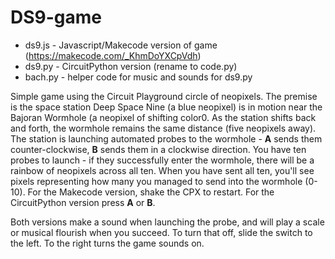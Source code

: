 # DS9-game

* ds9.js - Javascript/Makecode version of game (https://makecode.com/_KhmDoYXCpVdh)
* ds9.py - CircuitPython version (rename to code.py)
* bach.py - helper code for music and sounds for ds9.py

Simple game using the Circuit Playground circle of neopixels. The premise is the space station Deep Space Nine (a blue neopixel) is in motion near the Bajoran Wormhole (a neopixel of shifting color0. As the station shifts back and forth, the wormhole remains the same distance (five neopixels away). The station is launching automated probes to the wormhole - **A** sends them counter-clockwise, **B** sends them in a clockwise direction. You have ten probes to launch - if they successfully enter the wormhole, there will be a rainbow of neopixels across all ten. When you have sent all ten, you'll see pixels representing how many you managed to send into the wormhole (0-10). For the Makecode version, shake the CPX to restart. For the CircuitPython version press **A** or **B**.

Both versions make a sound when launching the probe, and will play a scale or musical flourish when you succeed. To turn that off, slide the switch to the left. To the right turns the game sounds on.
